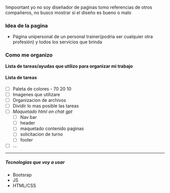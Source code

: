 !impoortant
yo no soy diseñador de paginas tomo referencias de otros compañeros, no busco mostrar si el diseño es bueno o malo

### Idea de la pagina

- Página unipersonal de un personal trainer(podria ser cualquier otra profesión) y todos los servicios que brinda

### Como me organizo

**Lista de tareas/ayudas que utilizo para organizar mi trabajo**

#### Lista de tareas

- [ ] Paleta de colores - 70 20 10
- [ ] Imagenes que utilizare
- [ ] Organizacion de archivos
- [ ] Dividir lo mas posible las tareas
- [ ] _Maquetado html on chat gpt_
  - [ ] Nav bar
  - [ ] header
  - [ ] maquetado contenido paginas
  - [ ] solicitacion de turno
  - [ ] footer
- [ ] ...

---

##### Tecnologias que voy a usar

- Bootsrap
- JS
- HTML/CSS

